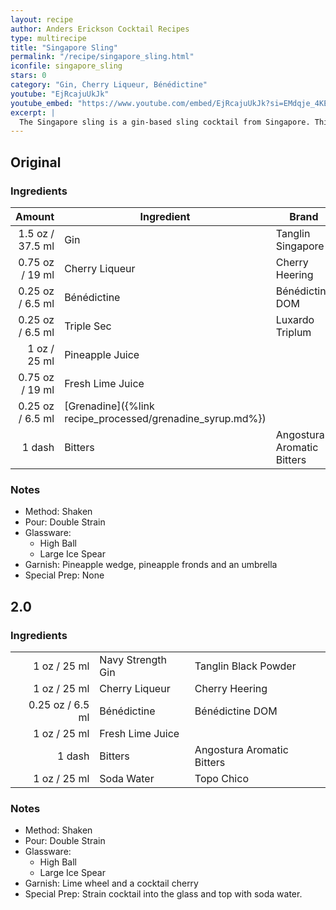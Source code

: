 ```yaml
---
layout: recipe
author: Anders Erickson Cocktail Recipes
type: multirecipe
title: "Singapore Sling"
permalink: "/recipe/singapore_sling.html"
iconfile: singapore_sling
stars: 0
category: "Gin, Cherry Liqueur, Bénédictine"
youtube: "EjRcajuUkJk"
youtube_embed: "https://www.youtube.com/embed/EjRcajuUkJk?si=EMdqje_4KECcUOJA"
excerpt: |
  The Singapore sling is a gin-based sling cocktail from Singapore. This long drink was reputed to have been developed in 1915 by Ngiam Tong Boon, a bartender at the Long Bar in Raffles Hotel, Singapore.
---
```


<div class="subrecipe" markdown="1">

## Original

### Ingredients

|  Amount | Ingredient                                      | Brand                      |
| ------: | ----------------------------------------------- | -------------------------- |
|  1.5 oz / 37.5 ml | Gin                                             | Tanglin Singapore          |
| 0.75 oz / 19 ml | Cherry Liqueur                                  | Cherry Heering             |
| 0.25 oz / 6.5 ml | Bénédictine                                     | Bénédictine DOM            |
| 0.25 oz / 6.5 ml | Triple Sec                                      | Luxardo Triplum            |
|    1 oz / 25 ml | Pineapple Juice                                 |                            |
| 0.75 oz / 19 ml | Fresh Lime Juice                                |                            |
| 0.25 oz / 6.5 ml | [Grenadine]({%link recipe_processed/grenadine_syrup.md%}) |                            |
|  1 dash | Bitters                                         | Angostura Aromatic Bitters |

### Notes

- Method: Shaken
- Pour: Double Strain
- Glassware:
  - High Ball
  - Large Ice Spear
- Garnish: Pineapple wedge, pineapple fronds and an umbrella
- Special Prep: None

</div>
<div class="subrecipe" markdown="1">

## 2.0

### Ingredients

|         |                   |                            |
| ------: | ----------------- | -------------------------- |
|    1 oz / 25 ml | Navy Strength Gin | Tanglin Black Powder       |
|    1 oz / 25 ml | Cherry Liqueur    | Cherry Heering             |
| 0.25 oz / 6.5 ml | Bénédictine       | Bénédictine DOM            |
|    1 oz / 25 ml | Fresh Lime Juice  |                            |
|  1 dash | Bitters           | Angostura Aromatic Bitters |
|    1 oz / 25 ml | Soda Water        | Topo Chico                 |

### Notes

- Method: Shaken
- Pour: Double Strain
- Glassware:
  - High Ball
  - Large Ice Spear
- Garnish: Lime wheel and a cocktail cherry
- Special Prep: Strain cocktail into the glass and top with soda water.

</div>
